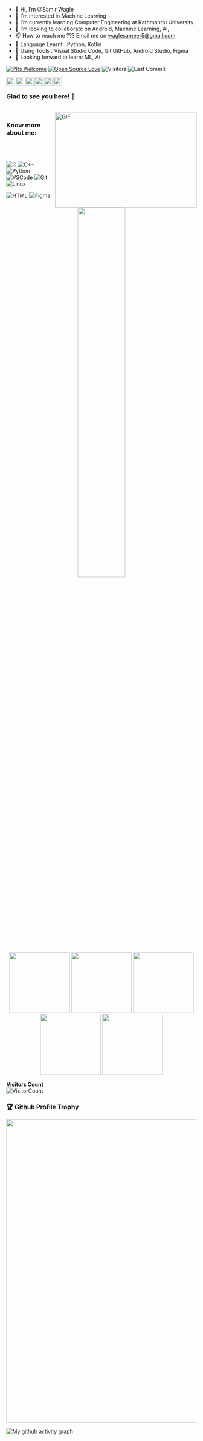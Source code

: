 - 👋 Hi, I’m @Samir Wagle
- 👀 I’m interested in Machine Learning
- 🌱 I’m currently learning Computer Engineering at Kathmandu University  
- 💞️ I’m looking to collaborate on Android, Machine Learning, AI, 
- 📫 How to reach me ???  Email me on waglesameer5@gmail.com
- 🙌 Language Learnt : Python, Kotlin
- 🔧 Using Tools : Visual Studio Code,  Git GitHub, Android Studio, Figma
- 🌱 Looking forward to learn: ML, Ai




[![PRs Welcome](https://img.shields.io/badge/PRs-welcome-brightgreen.svg?style=flat&logo=github)](https://github.com/SamirWagle)
[![Open Source Love](https://badges.frapsoft.com/os/v2/open-source.svg?v=103)](https://github.com/SamirWagle)
<img alt="Visitors" src="https://komarev.com/ghpvc/?username=SamirWagle&style=flat&labelColor=black&logo=github&label=PROFILE+VIEWS&color=29bf12"/>
<img alt="Last Commit" src="https://img.shields.io/github/last-commit/SamirWagle/SamirWagle?logo=markdown&label=LAST+UPDATE&color=29bf12&style=flat">
 <!-- <a href="https://github.com/SamirWagle/SamirWagle/actions">
   <img alt="github-activity" src="https://github.com/SamirWagle/SamirWagle/workflows/update-gh-activity/badge.svg">
  </a> -->

<a href="https://twitter.com/QuasarReeha">
  <img align="left" alt="Reeha's Twitter" width="22px" src="https://cdn.jsdelivr.net/npm/simple-icons@v3/icons/twitter.svg" />
</a>
<a href="https://www.linkedin.com/in/syeda-reeha-quasar-625a16118/">
  <img align="left" alt="Reeha's Linkdein" width="22px" src="https://cdn.jsdelivr.net/npm/simple-icons@v3/icons/linkedin.svg" />
</a>
<a href="https://github.com/SamirWagle">
  <img align="left" alt="Reeha's Github" width="22px" src="https://cdn.jsdelivr.net/npm/simple-icons@v3/icons/github.svg" />
</a>
<a href="https://t.me/SamirWagle">
  <img align="left" alt="Reeha's Telegram" width="22px" src="https://cdn.jsdelivr.net/npm/simple-icons@v3/icons/telegram.svg" />
</a>
<a href="https://instagram.com/syeda_reeha_quasar/">
  <img align="left" alt="Reeha's Instagram" width="22px" src="https://cdn.jsdelivr.net/npm/simple-icons@v3/icons/instagram.svg" />
</a>
<a href="https://www.facebook.com/syeda_reeha_quasar/">
  <img align="left" alt="Reeha's Facebook" width="22px" src="https://cdn.jsdelivr.net/npm/simple-icons@v3/icons/facebook.svg" />
</a>
<!-- <a href="https://www.hackerrank.com/SamirWagle/">
  <img align="left" alt="Reeha's Hackerrank" width="22px" src="https://cdn.jsdelivr.net/npm/simple-icons@v3/icons/hackerrank.svg" />
</a>-->

<br />

### Glad to see you here! 🤩 &nbsp;

<br />

<img align="right" height="250" width="375" alt="GIF" src="https://raw.githubusercontent.com/SamirWagle/SamirWagle/master/gifs/coder.gif" />


### Know more about me:


<br>
<br>

![C](https://img.shields.io/badge/C%20-%23E34F26.svg?&style=for-the-badge&logo=C&logoColor=white)
![C++](https://img.shields.io/badge/c++%20-%2300599C.svg?&style=for-the-badge&logo=c%2B%2B&ogoColor=white)
![Python](https://img.shields.io/badge/python%20-%23E34F26.svg?&style=for-the-badge&logo=python&ogoColor=white)
![VSCode](https://img.shields.io/badge/-vscode-00a8e8?style=for-the-badge&logo=visual-studio-code)
![Git](https://img.shields.io/badge/git%20-%23F05033.svg?&style=for-the-badge&logo=git&logoColor=white)
![Linux](https://img.shields.io/badge/-linux-772953?style=for-the-badge&logo=linux)


![HTML](https://img.shields.io/badge/html%20-%23E34F26.svg?&style=for-the-badge&logo=html5&logoColor=white)
![Figma](https://img.shields.io/badge/Figma-F24E1E?style=for-the-badge&logo=figma&logoColor=white)

<p align="center"><img width="50%" src="https://github-readme-stats.vercel.app/api?username=SamirWagle&show_icons=true" /></p>

<!-- <img align="center" src="https://github-readme-stats.vercel.app/api/top-langs/?username=SamirWagle&theme=radical&hide_langs_below=1" /> -->

<p align="center"> <img src="https://octodex.github.com/images/surftocat.png" height="160px" width="160px"> <img src="https://octodex.github.com/images/daftpunktocat-thomas.gif" height="160px" width="160px"> <img src="https://octodex.github.com/images/Robotocat.png" height="160px" width="160px"> <img src="https://octodex.github.com/images/inspectocat.jpg" height="160px" width="160px">  <img src="https://octodex.github.com/images/hula_loop_octodex03.gif" height="160px" width="160px">  </p>



**Visitors Count**  
![VisitorCount](https://profile-counter.glitch.me/{SamirWagle}/count.svg)

<!-- https://cdn4.iconfinder.com/data/icons/logos-and-brands/512/189_Kaggle_logo_logos-512 

<img src="https://octodex.github.com/images/momtocat.png" height="160px" width="160px">
<img src="https://octodex.github.com/images/twenty-percent-cooler-octocat.png" height="160px" width="160px">
<img src="https://octodex.github.com/images/saritocat.png" height="160px" width="160px">
-->

<h3>🏆 Github Profile Trophy</h3>
<p align="center">
<a href="https://github.com/SamirWagle">
  <img width=800 src="https://github-profile-trophy.vercel.app/?username=SamirWagle&column=8&theme=gruvbox&no-frame=true"/>
</a>
  </p>

<!-- [![GitHub Streak](https://github-readme-streak-stats.herokuapp.com?user=SamirWagle&theme=dracula&date_format=M%20j%5B%2C%20Y%5D)](https://git.io/streak-stats) -->

![My github activity graph](https://activity-graph.herokuapp.com/graph?username=SamirWagle&theme=dracula&custom_title=My%20Commits%20Graph%20&hide_border=true)

<!---
githubhacker45/githubhacker45 is a ✨ special ✨ repository because its `README.md` (this file) appears on your GitHub profile.
You can click the Preview link to take a look at your changes.
--->
